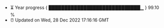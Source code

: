 - ⏳ Year progress { █████████████████████████████▁ } 99.10 %
- ⏰ Updated on Wed, 28 Dec 2022 17:16:16 GMT

